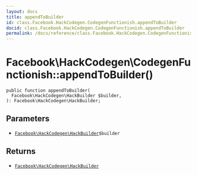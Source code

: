 ```yaml
---
layout: docs
title: appendToBuilder
id: class.Facebook.HackCodegen.CodegenFunctionish.appendToBuilder
docid: class.Facebook.HackCodegen.CodegenFunctionish.appendToBuilder
permalink: /docs/reference/class.Facebook.HackCodegen.CodegenFunctionish.appendToBuilder/
---
```

# Facebook\\HackCodegen\\CodegenFunctionish::appendToBuilder()




``` Hack
public function appendToBuilder(
  Facebook\HackCodegen\HackBuilder $builder,
): Facebook\HackCodegen\HackBuilder;
```




## Parameters




+ [` Facebook\HackCodegen\HackBuilder `](<class.Facebook.HackCodegen.HackBuilder.md>)`` $builder ``




## Returns




* [` Facebook\HackCodegen\HackBuilder `](<class.Facebook.HackCodegen.HackBuilder.md>)